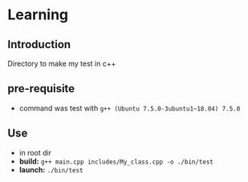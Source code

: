 # Learning

## Introduction

Directory to make my test in c++

## pre-requisite

* command was test with `g++ (Ubuntu 7.5.0-3ubuntu1~18.04) 7.5.0`

## Use

* in root dir
* **build:** `g++ main.cpp includes/My_class.cpp -o ./bin/test`
* **launch:** `./bin/test`
